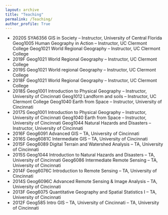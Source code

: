 ```yaml
---
layout: archive
title: "Teaching"
permalink: /Teaching/
author_profile: True
---
```


* 2020S   SYA6356   GIS in Society – Instructor, University of Central Florida
Geog1005 Human Geography in Action – Instructor, UC Clermont College
Geog1021 World Regional Geography – Instructor, UC Clermont College
* 2019F   Geog1021 World Regional Geography – Instructor, UC Clermont College
* 2019S   Geog1021 World regional Geography – Instructor, UC Clermont College
* 2018F   Geog1021 World Regional Geography – Instructor, UC Clermont College
* 2018S   Geog1001 Introduction to Physical Geography – Instructor, University of Cincinnati
Geog1012 Landform and soils – Instructor, UC Clermont College
Geog1040 Earth from Space – Instructor, University of Cincinnati
* 2017S   Geog1001 Introduction to Physical Geography – Instructor, University of Cincinnati
Geog1040 Earth from Space – Instructor, University of Cincinnati
Geog1044 Natural Hazards and Disasters – Instructor, University of Cincinnati
* 2016F   Geog6091 Advanced GIS – TA, University of Cincinnati
* 2016S   Geog6081C Intermediate GIS – TA, University of Cincinnati
* 2015F   Geog6089 Digital Terrain and Watershed Analysis – TA, University of Cincinnati
* 2015S   Geog1044 Introduction to Natural Hazards and Disasters – TA, University of Cincinnati
	Geog6086 Intermediate Remote Sensing – TA, University of Cincinnati
* 2014F   Geog6076C Introduction to Remote Sensing – TA, University of Cincinnati
* 2014S   Geog6096C Advanced Remote Sensing & Image Analysis – TA, University of Cincinnati
* 2013F   Geog6075 Quantitative Geography and Spatial Statistics I – TA, University of Cincinnati
* 2012F   Geog585 Intro GIS – TA, University of Cincinnati – TA, University of Cincinnati
